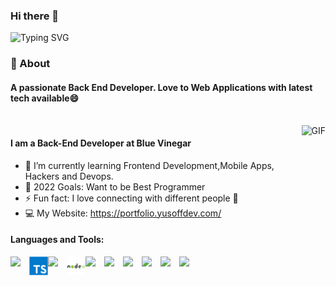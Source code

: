 ### Hi there 👋

![Typing SVG](https://readme-typing-svg.herokuapp.com?font=Architects+Daughter&color=white&size=30&lines=Hey!+It's+Yusoff!+👋;I'm+a+Back+End+Developer)

### 🧐 About

<h4>A passionate Back  End Developer. Love to  Web Applications with latest tech available😄</h4>
<br>
<img align="right" margin-top="20px" height="270px" alt="GIF" src="https://cdn.dribbble.com/users/1059583/screenshots/4171367/coding-freak.gif" />
 <h4>I am a Back-End Developer at Blue Vinegar</h4>

- 🌱 I’m currently learning Frontend Development,Mobile Apps, 
     Hackers and Devops.
- 🥅 2022 Goals: Want to be Best Programmer 
- ⚡ Fun fact: I love connecting with different people :raised_hands:
- 💻 My Website: https://portfolio.yusoffdev.com/

<h4>Languages and Tools:</h4>
<img 
     align="left" 
     width="30px" 
     src="https://cdn.jsdelivr.net/gh/devicons/devicon/icons/vscode/vscode-original.svg" 
 />
 <img 
      align="left"
      width="30px"
      src="https://raw.githubusercontent.com/devicons/devicon/master/icons/typescript/typescript-original.svg"
  />
 <img 
      align="left" 
      width="30px" 
      src="https://cdn.jsdelivr.net/gh/devicons/devicon/icons/javascript/javascript-original.svg" 
   />
<img
      align="left"
      width="30px"
      src="https://raw.githubusercontent.com/devicons/devicon/master/icons/nodejs/nodejs-original-wordmark.svg"
/>
<img 
     align="left"
     width="30px"
     src="https://pbs.twimg.com/profile_images/1110148780991623201/vlqCsAVP_400x400.png"
/>
  <img 
       align="left"
       width="30px"
       src="https://www.logo.wine/a/logo/Ruby_on_Rails/Ruby_on_Rails-Logo.wine.svg"    
   />
 <img  
      align="left" 
      width="30px" 
      src="https://cdn.jsdelivr.net/gh/devicons/devicon/icons/docker/docker-plain.svg" 
  />
   <img  
      align="left" 
      width="30px" 
      src="https://upload.wikimedia.org/wikipedia/commons/thumb/a/a7/React-icon.svg/1200px-React-icon.svg.png" 
  />
     <img  
      align="left" 
      width="30px" 
      src="https://cdn-images-1.medium.com/max/1200/1*5-aoK8IBmXve5whBQM90GA.png" 
  />
      <img  
      align="left" 
      width="30px" 
      src="https://bagisto.com/wp-content/uploads/2021/07/p36aakdx3o24vprrklfd.png" 
  />
